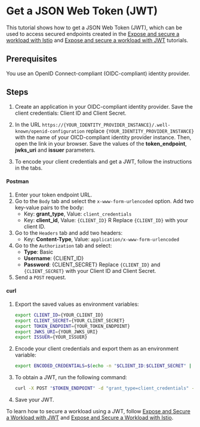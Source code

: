 # Get a JSON Web Token (JWT)

This tutorial shows how to get a JSON Web Token (JWT), which can be used to access secured endpoints created in the [Expose and secure a workload with Istio](./01-53-expose-and-secure-workload-istio.md) and [Expose and secure a workload with JWT](./01-52-expose-and-secure-workload-jwt.md) tutorials.

## Prerequisites

You use an OpenID Connect-compliant (OIDC-compliant) identity provider.

## Steps

1. Create an application in your OIDC-compliant identity provider. Save the client credentials: Client ID and Client Secret. 

2. In the URL `https://{YOUR_IDENTITY_PROVIDER_INSTANCE}/.well-known/openid-configuration` replace `{YOUR_IDENTITY_PROVIDER_INSTANCE}` with the name of your OICD-compliant identity provider instance. Then, open the link in your browser. Save the values of the **token_endpoint**, **jwks_uri** and **issuer** parameters.

3. To encode your client credentials and get a JWT, follow the instructions in the tabs.

<!-- tabs:start -->
#### **Postman**

1. Enter your token endpoint URL.
2. Go to the `Body` tab and select the `x-www-form-urlencoded` option. Add two key-value pairs to the body:
   - Key: **grant_type**, Value: `client_credentials`
   - Key: **client_id**, Value: `{CLIENT_ID}` R
   Replace `{CLIENT_ID}` with your client ID.
2. Go to the `Headers` tab and add two headers:
   - Key: **Content-Type**, Value: `application/x-www-form-urlencoded`
3. Go to the `Authorization` tab and select:
   - **Type**: Basic
   - **Username**: {CLIENT_ID}
   - **Password**: {CLIENT_SECRET}
   Replace `{CLIENT_ID}` and `{CLIENT_SECRET}` with your Client ID and Client Secret.
4. Send a `POST` request. 


#### **curl**

1. Export the saved values as environment variables:
   
   ```bash
   export CLIENT_ID={YOUR_CLIENT_ID}
   export CLIENT_SECRET={YOUR_CLIENT_SECRET}
   export TOKEN_ENDPOINT={YOUR_TOKEN_ENDPOINT}
   export JWKS_URI={YOUR_JWKS_URI}
   export ISSUER={YOUR_ISSUER}
   ```

2. Encode your client credentials and export them as an environment variable:

   ```bash
   export ENCODED_CREDENTIALS=$(echo -n "$CLIENT_ID:$CLIENT_SECRET" | base64)
   ```

3. To obtain a JWT, run the following command:

   ```bash
   curl -X POST "$TOKEN_ENDPOINT" -d "grant_type=client_credentials" -d "client_id=$CLIENT_ID" -H "Content-Type: application/x-www-form-urlencoded" -H "Authorization: Basic $ENCODED_CREDENTIALS"
   ```
<!-- tabs:end -->

4. Save your JWT. 

To learn how to secure a workload using a JWT, follow [Expose and Secure a Workload with JWT](./01-52-expose-and-secure-workload-jwt.md) and 
[Expose and Secure a Workload with Istio](./01-53-expose-and-secure-workload-istio.md).